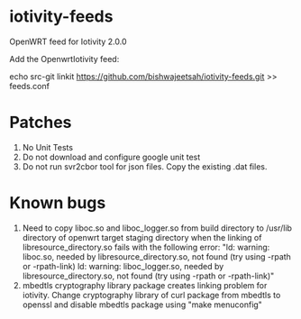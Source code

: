 # iotivity-feeds

OpenWRT feed for Iotivity 2.0.0

Add the OpenwrtIotivity feed:

echo src-git linkit https://github.com/bishwajeetsah/iotivity-feeds.git >> feeds.conf

# Patches

1. No Unit Tests
2. Do not download and configure google unit test
3. Do not run svr2cbor tool for json files. Copy the existing .dat files.

# Known bugs

1. Need to copy liboc.so and liboc_logger.so from build directory to /usr/lib directory of openwrt target staging directory when the linking of libresource_directory.so fails with the following error:
  "ld: warning: liboc.so, needed by libresource_directory.so, not found (try using -rpath or -rpath-link)
  ld: warning: liboc_logger.so, needed by libresource_directory.so, not found (try using -rpath or -rpath-link)"
2. mbedtls cryptography library package creates linking problem for iotivity. Change cryptography library of curl package from mbedtls to openssl and disable mbedtls package using "make menuconfig"  
